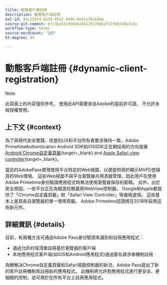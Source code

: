 ```yaml
---
title: 動態客戶端註冊
description: 動態客戶端註冊
exl-id: 9bc2597d-b634-4542-849b-8e91a76cb8da
source-git-commit: bfc3ba55c99daba561255760baf273b6538a3c6e
workflow-type: tm+mt
source-wordcount: '265'
ht-degree: 0%

---
```


# 動態客戶端註冊 {#dynamic-client-registration}

>[!NOTE]
>
>此頁面上的內容僅供參考。 使用此API需要來自Adobe的當前許可證。 不允許未經授權使用。

## 上下文 {#context}

為了與現代安全實踐、改進的UX和平台所有者要求保持一致，Adobe PrimetimeAuthentication Android SDK和iOSSDK正在朝採用的方向發展 [Android Chrome自定義頁籤](https://developer.chrome.com/multidevice/android/customtabs){target=_blank} and [Apple Safari view controller](https://developer.apple.com/documentation/safariservices/sfsafariviewcontroller){target=_blank}。

當前的AdobePass實現使用平台特定的Web視圖，以便提供用於顯示MVPD登錄頁的Web環境。 這些Web視圖不與平台瀏覽器共用憑據管理，因此用戶在使用Adobe Primetime身份驗證應用程式時無法使用瀏覽器保存的密碼。 此外，出於安全原因，一些平台正在為驗證任務棄用WebView控制器。 Google和Apple都提供了「Chrome自定義頁籤」和「Safari View Controller」等備用選項。 這些基本上是其各自瀏覽器的單一使用頁籤。 Adobe Primetime認證將在2018年採用這些新元件。

## 詳細資訊 {#details}

目前，有兩種方法可通過Adobe Pass身份驗證來識別和註冊應用程式：

* 通過允許的域清單註冊基於瀏覽器的客戶端
* 本地應用程式客戶端(如iOS和Android應用程式)通過簽名請求者機制註冊

為瞭解決Chrome自定義頁籤和Safari視圖控制器的新流，Adobe Pass提出了新的客戶註冊機制來註冊新的應用程式。 此機制將允許對應用程式進行更安全、更細緻的控制，並可用於在所有平台上註冊應用程式。

<!--
## Related Information

- [Dynamic Client Registration API](/help/authentication/dynamic-client-registration-api.md)
- [Dynamic Client Registration Management](/help/authentication/dynamic-client-registration-management.md)
-->
